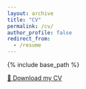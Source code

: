 ```yaml
---
layout: archive
title: "CV"
permalink: /cv/
author_profile: false
redirect_from:
  - /resume
---
```


{% include base_path %}

[📄 Download my CV](https://lchen1307.github.io/files/CV_CHEN,Long.pdf)
